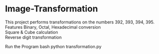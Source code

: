# Image-Transformation

This project performs transformations on the numbers 392, 393, 394, 395.
Features
  Binary, Octal, Hexadecimal conversion  
  Square & Cube calculation  
  Reverse digit transformation  

Run the Program
  bash
  python transformation.py
